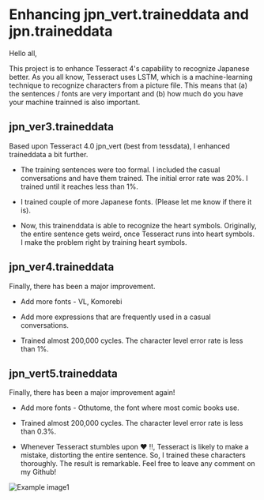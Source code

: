 # Enhancing jpn_vert.traineddata and jpn.traineddata
Hello all,

This project is to enhance Tesseract 4's capability to recognize Japanese better. As you all know, Tesseract uses LSTM, which is a machine-learning technique to recognize characters from a picture file. This means that (a) the sentences / fonts are very important and (b) how much do you have your machine trainned is also important. 

## jpn_ver3.traineddata

Based upon Tesseract 4.0 jpn_vert (best from tessdata), I enhanced traineddata a bit further.

* The training sentences were too formal. I included the casual conversations and have them trained. The initial error rate was 20%. I trained until it reaches less than 1%.

* I trained couple of more Japanese fonts. (Please let me know if there it is).

* Now, this trainenddata is able to recognize the heart symbols. Originally, the entire sentence gets weird, once Tesseract runs into heart symbols. I make the problem right by training heart symbols.


## jpn_ver4.traineddata

Finally, there has been a major improvement.

* Add more fonts - VL, Komorebi

* Add more expressions that are frequently used in a casual conversations.

* Trained almost 200,000 cycles. The character level error rate is less than 1%.

## jpn_vert5.traineddata

Finally, there has been a major improvement again!

* Add more fonts - Othutome, the font where most comic books use.

* Trained almost 200,000 cycles. The character level error rate is less than 0.3%.

* Whenever Tesseract stumbles upon ♥ ‼, Tesseract is likely to make a mistake, distorting the entire sentence. So, I trained these characters thoroughly. The result is remarkable. Feel free to leave any comment on my Github!

![Example image1](http://www.mbaprogrammer.com/upload/newfont.png)
